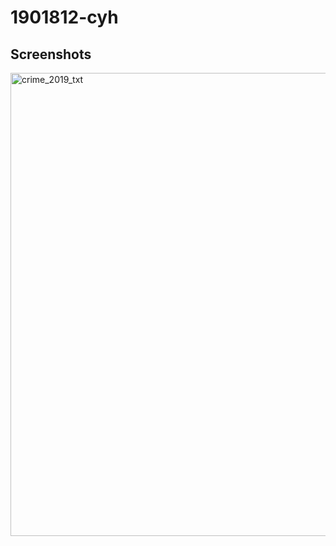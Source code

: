 # 1901812-cyh

Screenshots
-----------

<div>
  <img width="741" alt="crime_2019_txt" src="https://user-images.githubusercontent.com/75995222/102111011-379e0580-3e79-11eb-8e21-4863f50bb713.png">
</div>
